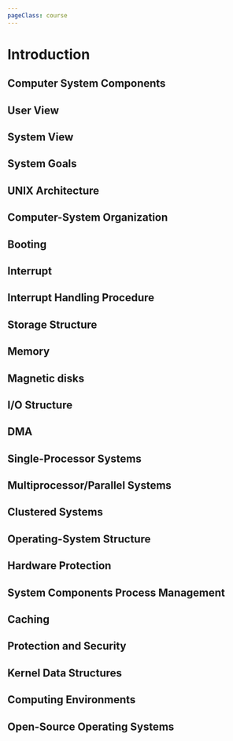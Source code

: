 ```yaml
---
pageClass: course
---
```


# Introduction

## Computer System Components 

## User View 

## System View 

## System Goals 

## UNIX Architecture 

## Computer-System Organization 

## Booting 

## Interrupt

## Interrupt Handling Procedure 

## Storage Structure 

## Memory 

## Magnetic disks 

## I/O Structure 

## DMA 

## Single-Processor Systems 

## Multiprocessor/Parallel Systems 

## Clustered Systems 

## Operating-System Structure 

## Hardware Protection 

## System Components  Process Management 

## Caching 

## Protection and Security 

## Kernel Data Structures 

## Computing Environments 

## Open-Source Operating Systems 